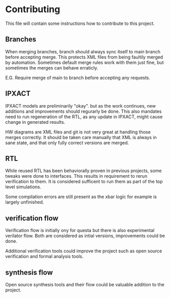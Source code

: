 # Contributing

This file will contain some instructions how to contribute to this project.

## Branches

When merging branches, branch should always sync itself to main branch before accepting merge. This protects XML files from being faultily merged by automation. Sometimes default merge rules work with them just fine, but sometimes the merges can behave erraticly.

E.G. Require merge of main to branch before accepting any requests.

## IPXACT 

IPXACT models are preliminarily "okay". but as the work continues, new additions and improvements should regurarly be done. This also mandates need to run regeneration of the RTL, as any update in IPXACT, might cause change in generated results.

HW diagrams are XML files and git is not very great at handling those merges correctly. It should be taken care manually that XML is always in sane state, and that only fully correct versions are merged.

## RTL

While reused RTL has been behaviorally proven in previous projects, some tweaks were done to interfaces. This results in requirement to rerun verification to them. It is considered sufficent to run them as part of the top level simulations.

Some compilation errors are still present as the xbar logic for example is largely unfinished.

## verification flow

Verification flow is initially ony for questa but there is also experimental verilator flow. Both are considered as intial versions, improvements could be done.

Additional verification tools could improve the project such as open source verification and formal analysis tools.

## synthesis flow

Open source synthesis tools and their flow could be valuable addition to the project.
